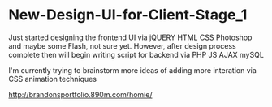 # New-Design-UI-for-Client-Stage_1
Just started designing the frontend UI via jQUERY HTML CSS Photoshop and maybe some Flash, not sure yet. However, after design process complete then will begin writing script for backend via PHP JS AJAX mySQL

I'm currently trying to brainstorm more ideas of adding more interation via CSS animation techniques

http://brandonsportfolio.890m.com/homie/
